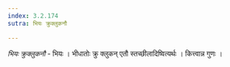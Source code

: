 ```yaml
---
index: 3.2.174
sutra: भियः क्रुक्लुकनौ

---
```

_भियः क्रुक्लुकनौ_ - भियः । भीधातोः क्रु क्लुकन् एतौ स्तच्छीलादिष्वित्यर्थः । कित्त्वान्न गुणः ।